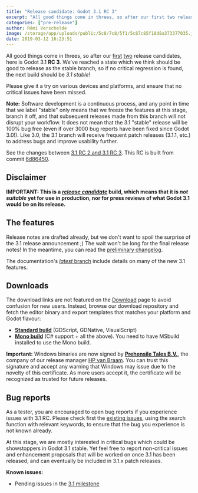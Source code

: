 ```yaml
---
title: "Release candidate: Godot 3.1 RC 3"
excerpt: "All good things come in threes, so after our first two release candidates, here is Godot 3.1 RC 3. We've reached a state which we think should be good to release as the stable branch, so if no critical regression is found, the next build should be 3.1 stable!"
categories: ["pre-release"]
author: Rémi Verschelde
image: /storage/app/uploads/public/5c8/7c8/5f1/5c87c85f18d8a373377035.jpg
date: 2019-03-12 16:23:51
---
```


All good things come in threes, so after our [first](/article/release-candidate-godot-3-1-rc-1) [two](/article/release-candidate-godot-3-1-rc-2) release candidates, here is Godot 3.1 **RC 3**. We've reached a state which we think should be good to release as the stable branch, so if no critical regression is found, the next build should be *3.1 stable*!

Please give it a try on various devices and platforms, and ensure that no critical issues have been missed.

**Note:** Software development is a continuous process, and any point in time that we label "stable" only means that we freeze the features at this stage, branch it off, and that subsequent releases made from this branch will not disrupt your workflow. It does not mean that the 3.1 "stable" release will be 100% bug free (even if over 3000 bug reports have been fixed since Godot 3.0!). Like 3.0, the 3.1 branch will receive frequent patch releases (3.1.1, etc.) to address bugs and improve usability further.

See the changes between [3.1 RC 2 and 3.1 RC 3](https://github.com/godotengine/godot/compare/69ea7da76642be223f52f671677bcae99ba2db1b...6d86450a8356b8930b503c8ff5cc07d9e34e6287). This RC is built from commit [6d86450](https://github.com/godotengine/godot/commit/6d86450a8356b8930b503c8ff5cc07d9e34e6287).

## Disclaimer

**IMPORTANT: This is a [*release candidate*](https://en.wikipedia.org/wiki/Software_release_life_cycle#Release_candidate) build, which means that it is *not suitable* yet for use in production, nor for press reviews of what Godot 3.1 would be on its release.**

## The features

Release notes are drafted already, but we don't want to spoil the surprise of the 3.1 release announcement ;) The wait won't be long for the final release notes!
In the meantime, you can read the [preliminary changelog](https://github.com/godotengine/godot/blob/master/CHANGELOG.md#unreleased).

The documentation's [*latest* branch](http://docs.godotengine.org/en/latest/) include details on many of the new 3.1 features.

## Downloads

The download links are not featured on the [Download](/download) page to avoid confusion for new users. Instead, browse our download repository and fetch the editor binary and export templates that matches your platform and Godot flavour:

- [**Standard build**](https://downloads.tuxfamily.org/godotengine/3.1/rc3) (GDScript, GDNative, VisualScript)
- [**Mono build**](https://downloads.tuxfamily.org/godotengine/3.1/rc3/mono) (C# support + all the above). You need to have MSbuild installed to use the Mono build.

**Important:** Windows binaries are now signed by [**Prehensile Tales B.V.**](https://www.prehensile-tales.com), the company of our release manager [HP van Braam](https://github.com/hpvb). You can trust this signature and accept any warning that Windows may issue due to the novelty of this certificate. As more users accept it, the certificate will be recognized as trusted for future releases.

## Bug reports

As a tester, you are encouraged to open bug reports if you experience issues with 3.1 RC. Please check first the [existing issues](https://github.com/godotengine/godot/issues), using the search function with relevant keywords, to ensure that the bug you experience is not known already.

At this stage, we are mostly interested in critical bugs which could be showstoppers in Godot 3.1 stable. Yet feel free to report non-critical issues and enhancement proposals that will be worked on once 3.1 has been released, and can eventually be included in 3.1.x patch releases.

**Known issues:**

- Pending issues in the [3.1 milestone](https://github.com/godotengine/godot/issues?q=is%3Aopen+is%3Aissue+milestone%3A3.1)
